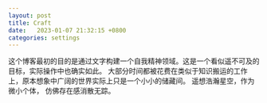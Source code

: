 ```yaml
---
layout: post
title: Craft
date:   2023-01-07 21:32:15 +0800
categories: settings
---
```


这个博客最初的目的是通过文字构建一个自我精神领域。这是一个看似遥不可及的目标，实际操作中也确实如此。
大部分时间都被花费在类似于知识搬运的工作上，原本想象中广阔的世界实际上只是一个小小的储藏间。
遥想浩瀚星空，作为微小个体， 仿佛存在感消散无踪。